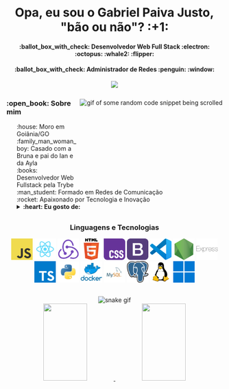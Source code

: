 <h1 align="center" dir="auto"> Opa, eu sou o Gabriel Paiva Justo, "bão ou não"? :+1: </h1>

<div align="center" dir="auto">
  <div>
    <h4>:ballot_box_with_check: Desenvolvedor Web Full Stack :electron: :octopus: :whale2: :flipper:</h4>
    <h4>:ballot_box_with_check: Administrador de Redes :penguin: :window:</h4>
  </div>
  <div>
    <a href="https://www.linkedin.com/in/gabriel-paiva-justo/" target="_blank"><img src="https://img.shields.io/badge/-LinkedIn-%230077B5?style=for-the-badge&logo=linkedin&logoColor=white" target="_blank"></a>
  </div>
</div>

<div>
  <img align="right" data-target="animated-image.replacedImage" style="height: 180px;" alt="gif of some random code snippet being scrolled" class="AnimatedImagePlayer-animatedImage" src="https://media3.giphy.com/media/v1.Y2lkPTc5MGI3NjExdGx0bWpyZ25meXptYjFrMHV4OWNrNWN3dTc1ZXp5d3Ryemo0dTV6ZSZlcD12MV9pbnRlcm5hbF9naWZfYnlfaWQmY3Q9Zw/26tn33aiTi1jkl6H6/giphy.gif">
  <div align="left">
    <h3>:open_book: Sobre mim</h3>
    <ul>
      <div>:house: Moro em Goiânia/GO</div>
      <div>:family_man_woman_boy: Casado com a Bruna e pai do Ian e da Ayla</div>
      <div>:books: Desenvolvedor Web Fullstack pela Trybe</div>
      <div>:man_student: Formado em Redes de Comunicação</div>
      <div>:rocket: Apaixonado por Tecnologia e Inovação</div>
      <details>
        <summary><strong>:heart: Eu gosto de:</strong></summary>
         <ul>
          <div>:coffee:Café? sim, sem açucar!</div>
          <div>:headphones: Música sempre ligada</div>
          <div>:basketball_man::soccer: Ver e praticar esportes</div>
          <div>:beers: Estar com a Família e Amigos </div>
          <div>:clapper: Ver filmes e Séries </div>
          <div>:books: Ler </div>
          <div>:black_joker: Jogar Poker </div>
          <div>:beach_umbrella: Viajar </div>
          <div>... e :man_technologist: PROGRAMAR! </div>
        </ul>
      </details>
    </ul>
  </div>
</div>

##

<div align="center" dir="auto">
  <h3>Linguagens e Tecnologias</h3>
  <code><img height="50" src="https://raw.githubusercontent.com/github/explore/80688e429a7d4ef2fca1e82350fe8e3517d3494d/topics/javascript/javascript.png"></code>
  <code><img height="50" src="https://raw.githubusercontent.com/github/explore/80688e429a7d4ef2fca1e82350fe8e3517d3494d/topics/react/react.png"></code>
  <code><img height="50" src="https://raw.githubusercontent.com/github/explore/80688e429a7d4ef2fca1e82350fe8e3517d3494d/topics/redux/redux.png"></code>
  <code><img height="50" src="https://raw.githubusercontent.com/github/explore/80688e429a7d4ef2fca1e82350fe8e3517d3494d/topics/html/html.png"></code>
  <code><img height="50" src="https://raw.githubusercontent.com/github/explore/80688e429a7d4ef2fca1e82350fe8e3517d3494d/topics/css/css.png"></code>
  <code><img height="50" src="https://raw.githubusercontent.com/github/explore/80688e429a7d4ef2fca1e82350fe8e3517d3494d/topics/bootstrap/bootstrap.png"></code>
  <code><img height="50" src="https://raw.githubusercontent.com/github/explore/80688e429a7d4ef2fca1e82350fe8e3517d3494d/topics/visual-studio-code/visual-studio-code.png"></code>
  <code><img height="50" src="https://raw.githubusercontent.com/github/explore/80688e429a7d4ef2fca1e82350fe8e3517d3494d/topics/nodejs/nodejs.png"></code>
  <code><img height="50" src="https://raw.githubusercontent.com/github/explore/80688e429a7d4ef2fca1e82350fe8e3517d3494d/topics/express/express.png"></code>
    <code><img height="50" src="https://raw.githubusercontent.com/github/explore/80688e429a7d4ef2fca1e82350fe8e3517d3494d/topics/typescript/typescript.png"></code>
    <code><img height="50" src="https://raw.githubusercontent.com/github/explore/80688e429a7d4ef2fca1e82350fe8e3517d3494d/topics/python/python.png"></code>
  <code><img height="50" src="https://raw.githubusercontent.com/github/explore/80688e429a7d4ef2fca1e82350fe8e3517d3494d/topics/docker/docker.png"></code>
  <code><img height="50" src="https://raw.githubusercontent.com/github/explore/80688e429a7d4ef2fca1e82350fe8e3517d3494d/topics/mysql/mysql.png"></code>
  <code><img height="50" src="https://raw.githubusercontent.com/github/explore/80688e429a7d4ef2fca1e82350fe8e3517d3494d/topics/postgresql/postgresql.png"></code>
  <code><img height="50" src="https://raw.githubusercontent.com/github/explore/80688e429a7d4ef2fca1e82350fe8e3517d3494d/topics/linux/linux.png"></code>
    <code><img height="50" src="https://raw.githubusercontent.com/github/explore/80688e429a7d4ef2fca1e82350fe8e3517d3494d/topics/windows/windows.png"></code>
</div>

##

<div align="center" dir="auto">
  
  <img src="https://github.com/gpjgabriel/github-readme-snake/blob/output/github-contribution-grid-snake.gif?raw=true" alt="snake gif" />

</div>

<div align="center">
  <a href="https://github.com/gpjgabriel">
  <img height="180em" width="45%" src="https://github-readme-stats.vercel.app/api?username=gpjgabriel&show_icons=true&theme=blue-green&include_all_commits=true&count_private=true"/>
  <img height="180em" width="45%" src="https://github-readme-stats.vercel.app/api/top-langs/?username=gpjgabriel&layout=compact&langs_count=7&theme=blue-green"/>
</div>
